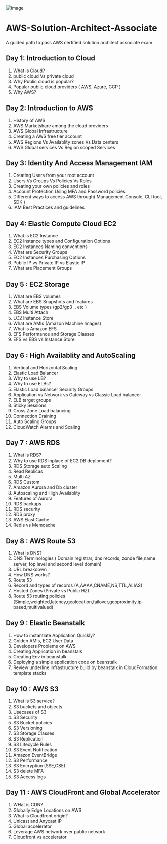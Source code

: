 ![image](https://img.shields.io/badge/Amazon_AWS-FF9900?style=for-the-badge&logo=amazonaws&logoColor=white)

# AWS-Solution-Architect-Associate
A guided path to pass AWS certified solution architect associate exam

## Day 1: Introduction to Cloud
1. What is Cloud?
2. public cloud Vs private cloud
3. Why Public cloud is popular?
4. Popular public cloud providers ( AWS, Azure, GCP )
5. Why AWS?


## Day 2: Introduction to AWS
1. History of AWS
2. AWS Marketshare among the cloud providers
3. AWS Global Infrastructure
4. Creating a AWS free tier account
5. AWS Regions Vs Availablity zones Vs Data centers
6. AWS Global services Vs Region scoped Services

## Day 3: Identity And Access Management IAM
1. Creating Users from your root account
2. Users Vs Groups Vs Policies Vs Roles
3. Creating your own policies and roles
4. Account Protection Using MFA and Password policies
5. Different ways to access AWS through( Management Console, CLI tool, SDK )
6. IAM Best Practices and guidelines

## Day 4: Elastic Compute Cloud EC2
1. What is EC2 Instance
2. EC2 Instance types and Configuration Options
3. EC2 Instances Naming conventions
4. What are Security Groups
5. EC2 Instances Purchasing Options
6. Public IP vs Private IP vs Elastic IP
7. What are Placement Groups

## Day 5 : EC2 Storage 
1. What are EBS volumes
2. What are EBS Snapshots and features
3. EBS Volume types (gp2/gp3 .. etc )
4. EBS Multi Attach
5. EC2 Instance Store
6. What are AMIs (Amazon Machine Images)
7. What is Amazon EFS
8. EFS Performance and Storage Classes
9. EFS vs EBS vs Instance Store

## Day 6 : High Availablity and AutoScaling
1. Vertical and Horizontal Scaling
2. Elastic Load Balancer
3. Why to use LB?
4. Why to use ELBs?
5. Elastic Load balancer Security Groups
6. Application vs Network vs Gateway vs Classic Load balancer
7. ELB target groups
8. Sticky Sessions
9. Cross Zone Load balancing
10. Connection Draining
11. Auto Scaling Groups
12. CloudWatch Alarms and Scaling

## Day 7 : AWS RDS
1. What is RDS?
2. Why to use RDS inplace of EC2 DB deploment?
3. RDS Storage auto Scaling
4. Read Replicas
5. Multi AZ
6. RDS Custom
7. Amazon Aurora and Db cluster
8. Autoscaling and High Availablity
9. Features of Aurora
10. RDS backups
11. RDS security
12. RDS proxy
13. AWS ElastiCache
14. Redis vs Memcache

## Day 8 : AWS Route 53
1. What is DNS?
2. DNS Terminologies ( Domain registrar, dns records, zonde file,name server, top level and second level domain)
3. URL breakdown
4. How DNS works?
5. Route 53
6. Record and types of records (A,AAAA,CNAME,NS,TTL,ALIAS)
7. Hosted Zones (Private vs Public HZ)
8. Route 53 routing policies (Simple,weighted,latency,geolocation,failover,geoproximity,ip-based,multivalued)

## Day 9 : Elastic Beanstalk
1. How to instantiate Application Quickly?
2. Golden AMIs, EC2 User Data
3. Developers Problems on AWS
4. Creating Application in beanstalk
5. Creating Env in beanstalk
6. Deploying a simple application code on beanstalk
7. Review underline infrastructure build by beanstalk in CloudFormation template stacks

## Day 10 : AWS S3
1. What is S3 service?
2. S3 buckets and objects
3. Usecases of S3
4. S3 Security
5. S3 Bucket policies
6. S3 Versioning
7. S3 Storage Classes
8. S3 Replication
9. S3 Lifecycle Rules
10. S3 Event Notification
11. Amazon EventBridge
12. S3 Performance
13. S3 Encryption (SSE,CSE)
14. S3 delete MFA
15. S3 Access logs

## Day 11 : AWS CloudFront and Global Accelerator
1. WHat is CDN?
2. Globally Edge Locations on AWS
3. What is Cloudfront origin?
4. Unicast and Anycast IP
5. Global accelerator
6. Leverage AWS network over public network
7. Cloudfront vs accelerator
